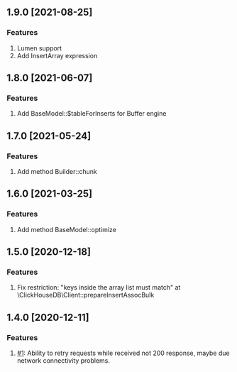 ## 1.9.0 [2021-08-25]

### Features
1. Lumen support
1. Add InsertArray expression

## 1.8.0 [2021-06-07]

### Features
1. Add BaseModel::$tableForInserts for Buffer engine

## 1.7.0 [2021-05-24]

### Features
1. Add method Builder::chunk

## 1.6.0 [2021-03-25]

### Features
1. Add method BaseModel::optimize

## 1.5.0 [2020-12-18]

### Features
1. Fix restriction: "keys inside the array list must match" at \ClickHouseDB\Client::prepareInsertAssocBulk

## 1.4.0 [2020-12-11]

### Features
1. [#1](https://github.com/glushkovds/phpclickhouse-laravel/pull/1):  Ability to retry requests while received not 200 response, maybe due network connectivity problems.
